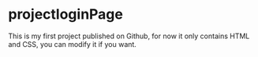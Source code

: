# projectloginPage
This is my first project published on Github, for now it only contains HTML and CSS, you can modify it if you want.
